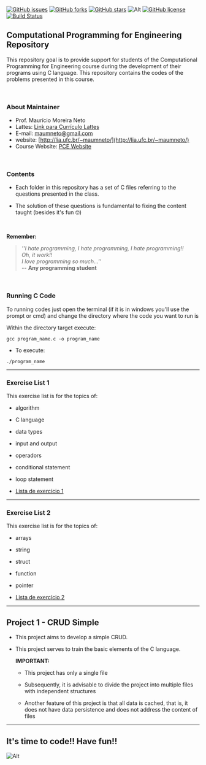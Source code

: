 [![GitHub issues](https://img.shields.io/github/issues/maumneto/programas-c)](https://github.com/maumneto/programas-c/issues)
[![GitHub forks](https://img.shields.io/github/forks/maumneto/programas-c)](https://github.com/maumneto/programas-c/network)
[![GitHub stars](https://img.shields.io/github/stars/maumneto/programas-c)](https://github.com/maumneto/programas-c/stargazers)
![Alt](https://img.shields.io/badge/version-v1.0.3-orange)
[![GitHub license](https://img.shields.io/github/license/maumneto/programas-c)](https://github.com/maumneto/programas-c/blob/master/LICENSE)
[![Build Status](https://travis-ci.com/maumneto/CompProgramEngineering.svg?branch=master)](https://travis-ci.com/maumneto/CompProgramEngineering)

## **Computational Programming for Engineering Repository**

This repository goal is to provide support for students of the Computational Programming for Engineering course during the development of their programs using C language. This repository contains the codes of the problems presented in this course.


<br />

### **About Maintainer**


- Prof. Maurício Moreira Neto
- Lattes: [Link para Currículo Lattes](http://lattes.cnpq.br/7534400645876830)
- E-mail: <maumneto@gmail.com>
- website: [http://lia.ufc.br/~maumneto/](http://lia.ufc.br/~maumneto/)
- Course Website: [PCE Website](https://maumneto.github.io/pce/index.html)

<br />

### **Contents**

- Each folder in this repository has a set of C files referring to the questions presented in the class.

- The solution of these questions is fundamental to fixing the content taught (besides it's fun 🤓)

<br />
 
**Remember:**

>_''I hate programming, I hate programming, I hate programming!!_\
>_Oh, it work!!_\
>_I love programming so much...''_\
> -- **Any programming student**

<br />

### **Running C Code**

To running codes just open the terminal (if it is in windows you'll use the prompt or cmd) and change the directory where the code you want to run is

Within the directory target execute:
  
```console
gcc program_name.c -o program_name
```

- To execute:
  
```console
./program_name
```

---

### **Exercise List 1**

This exercise list is for the topics of:

- algorithm
- C language
- data types
- input and output
- operadors
- conditional statement
- loop statement

- [Lista de exercício 1](markdown/lista-exercicio-1.md)

---

### **Exercise List 2**

This exercise list is for the topics of:

- arrays
- string
- struct
- function
- pointer
  
- [Lista de exercício 2](markdown/lista-exercicio-2.md)

----

## **Project 1 - CRUD Simple**
  
- This project aims to develop a simple CRUD.

- This project serves to train the basic elements of the C language.
  
  **IMPORTANT:**
  - This project has only a single file
  
  - Subsequently, it is advisable to divide the project into multiple files with independent structures
  
  - Another feature of this project is that all data is cached, that is, it does not have data persistence and does not address the content of files


<!-- ## **Projeto 2 - CRUD usando Arquivo**

- Este projeto tem o objetivo de desenvolver um CRUD manipulando arquivo.

- O projeto 2 pode ser utilizado para entender melhor conceitos mais avançados de C.

  **Observações:**
  - Este projeto possui diversos arquivos cabeçalhos e de implementação

  - O dados desse projeto são persistidos em um arquivo chamada `register.txt`

  - Basta executar o comando a seguir para compilar o projeto:

  ```console
  gcc -o main main.c screens.c register.c search.c remove_register.c update.c
  ```

  - Para executar:
  
  ```console
  ./main
  ``` -->
  
----

## **It's time to code!! Have fun!!**

![Alt](https://media.giphy.com/media/ZVik7pBtu9dNS/giphy.gif)
